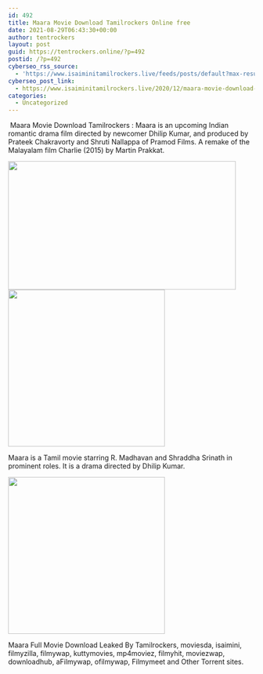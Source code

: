 ```yaml
---
id: 492
title: Maara Movie Download Tamilrockers Online free
date: 2021-08-29T06:43:30+00:00
author: tentrockers
layout: post
guid: https://tentrockers.online/?p=492
postid: /?p=492
cyberseo_rss_source:
  - 'https://www.isaiminitamilrockers.live/feeds/posts/default?max-results=150&start-index=151'
cyberseo_post_link:
  - https://www.isaiminitamilrockers.live/2020/12/maara-movie-download-tamilrockers.html
categories:
  - Uncategorized
---
```

<meta content="&nbsp;Maara Movie Download Tamilrockers : Maara is an upcoming Indian romantic drama film directed by newcomer Dhilip Kumar, and produced by Prat..." name="twitter:description" />

  


<center>
</center>

&nbsp;Maara Movie Download Tamilrockers : Maara is an upcoming Indian romantic drama film directed by newcomer Dhilip Kumar, and produced by Prateek Chakravorty and Shruti Nallappa of Pramod Films. A remake of the Malayalam film Charlie (2015) by Martin Prakkat.<ins data-width="0" data-height="0" class="q3eff1699dd" data-domain="//aaaaaco.com" data-affquery="/f5ff9bfd5d/3eff1699dd/?placementName=default"></ins>

<div class="separator">
  <a href="https://1.bp.blogspot.com/-XT9Jo8zoBMA/X9tgr71cZaI/AAAAAAAAADI/qSPuczTxDPwGPz4qZUMEDFjdbllLd0xNgCLcBGAsYHQ/s1200/Maara.jpg" imageanchor="1"><img loading="lazy" border="0" data-original-height="900" data-original-width="1200" height="262" src="https://1.bp.blogspot.com/-XT9Jo8zoBMA/X9tgr71cZaI/AAAAAAAAADI/qSPuczTxDPwGPz4qZUMEDFjdbllLd0xNgCLcBGAsYHQ/w465-h262/Maara.jpg" width="465" /></a>
</div>

<div class="separator">
  <a href="https://aaaaaco.com/b7e8e06d99/0d0c337031/?placementName=default" imageanchor="1" target="_blank" rel="noopener"><img border="0" data-original-height="166" data-original-width="800" src="https://1.bp.blogspot.com/-90zPPe9-ZVM/X9tg13nkeUI/AAAAAAAAADM/JOrW_rJxOJYpcBykFG8iwDMyt-ghR6lRgCLcBGAsYHQ/s320/unnamed.gif" width="320" /></a>
</div>

Maara is a Tamil movie starring R. Madhavan and Shraddha Srinath in prominent roles. It is a drama directed by Dhilip Kumar.<ins data-width="0" data-height="0" class="q3eff1699dd" data-domain="//aaaaaco.com" data-affquery="/f5ff9bfd5d/3eff1699dd/?placementName=default"></ins>

<div class="separator">
  <a href="https://aaaaaco.com/b7e8e06d99/0d0c337031/?placementName=default" imageanchor="1" target="_blank" rel="noopener"><img border="0" data-original-height="166" data-original-width="800" src="https://1.bp.blogspot.com/-MPTkoqftCys/X9thBbayxUI/AAAAAAAAADU/cPQRRVbIzkYLwPVQkp6hjQPYets8TFRGgCLcBGAsYHQ/s320/unnamed.gif" width="320" /></a>
</div>

<ins data-width="0" data-height="0" class="q3eff1699dd" data-domain="//aaaaaco.com" data-affquery="/f5ff9bfd5d/3eff1699dd/?placementName=default"></ins>

Maara Full Movie Download Leaked By Tamilrockers, moviesda, isaimini, filmyzilla, filmywap, kuttymovies, mp4moviez, filmyhit, moviezwap, downloadhub, aFilmywap, ofilmywap, Filmymeet and Other Torrent sites.<ins data-width="0" data-height="0" class="q3eff1699dd" data-domain="//aaaaaco.com" data-affquery="/f5ff9bfd5d/3eff1699dd/?placementName=default"></ins>

<center>
</center>
